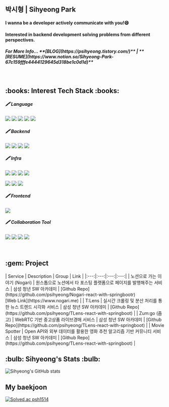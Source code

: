 ## 박시형 | Sihyeong Park

<h4> I wanna be a developer actively communicate with you!😄</h4>
<h4>Interested in backend development solving problems from different perspectives.</h4>
<h5> For More Info... **[BLOG](https://psihyeong.tistory.com/)** | **[RESUME](https://www.notion.so/Sihyeong-Park-67c159fffe4444129645d318be1c0d1d)** </h5>
<br />

<!--STACK-->
<h2> :books: Interest Tech Stack :books: </h2>
<h5> 🖍️ Language </h5>
<p>
<img src="https://img.shields.io/badge/Python-3776AB?style=for-the-badge&logo=Python&logoColor=white"/></a>
<img src= "https://img.shields.io/badge/java-%23ED8B00.svg?style=for-the-badge&logo=java&logoColor=white"/></a>
<img src="https://img.shields.io/badge/JavaScript-F7DF1E?style=for-the-badge&logo=JavaScript&logoColor=black"/>
<img src="https://img.shields.io/badge/CSS-1572B6?style=for-the-badge&logo=Css3&logoColor=white"></a>
<img src="https://img.shields.io/badge/HTML-E34F26?style=for-the-badge&logo=HTML5&logoColor=white"/></a>
</p>

<h5> 🖍️ Backend </h5>
<p>
<img src="https://img.shields.io/badge/Django-092E20?style=for-the-badge&logo=Django&logoColor=white"/></a>
<img src="https://img.shields.io/badge/Springboot-6DB33F?style=for-the-badge&logo=Springboot&logoColor=white"/></a>
<img src="https://img.shields.io/badge/SQLite-003B57?style=for-the-badge&logo=SQLite&logoColor=white"></a>
<img src="https://img.shields.io/badge/mysql-4479A1?style=for-the-badge&logo=mysql&logoColor=white"></a>
</p>


<h5> 🖍️ Infra </h5>
<p>
<img src="https://img.shields.io/badge/Docker-2496ED.svg?style=for-the-badge&logo=Docker&logoColor=white"/></a>
<img src="https://img.shields.io/badge/NGINX-009639.svg?style=for-the-badge&logo=NGINX&logoColor=white"/></a>
<img src="https://img.shields.io/badge/Ubuntu-E95420.svg?style=for-the-badge&logo=Ubuntu&logoColor=white"/></a>
<img src="https://img.shields.io/badge/Jenkins-D24939.svg?style=for-the-badge&logo=Jenkins&logoColor=white"/></a>

</p>

<p>
<img src="https://img.shields.io/badge/Amazon%20AWS-232F3E.svg?style=for-the-badge&logo=Amazon-AWS&logoColor=white"/></a>
<img src="https://img.shields.io/badge/Amazon%20EC2-FF9900.svg?style=for-the-badge&logo=Amazon-EC2&logoColor=white"/></a>
<img src="https://img.shields.io/badge/Amazon%20S3-569A31.svg?style=for-the-badge&logo=Amazon-S3&logoColor=white"/></a>
</p>

<h5> 🖍️ Frontend </h5>
<p>
<img src="https://img.shields.io/badge/vue.js-4FC08D?style=for-the-badge&logo=vue.js&logoColor=white"></a>
</p>
<h5> 🖍️ Collaboration Tool </h5>
<p>
<img src="https://img.shields.io/badge/Github-181717?style=for-the-badge&logo=Github&logoColor=white"/></a>
<img src="https://img.shields.io/badge/Gitlab-FC6D26?style=for-the-badge&logo=Gitlab&logoColor=white"/></a>
<img src="https://img.shields.io/badge/Jira-0052CC?style=for-the-badge&logo=Jira&logoColor=white"/></a>
<img src="https://img.shields.io/badge/Mattermost-0058CC?style=for-the-badge&logo=Mattermost&logoColor=white"/></a>
</p>



<br />
<h2> :gem: Project</h2>
| Service | Description | Group | Link |
|:---:|:---:|:---:|:---:|
| 노션으로 가는 이야기 (Nogari) | 원스톱으로 노션에서 타 포스팅 플랫폼으로 페이지를 발행해주는 서비스 | 삼성 청년 SW 아카데미 | [Github Repo](https://github.com/psihyeong/Nogari-react-with-springbootr) <br> [Web Link](https://www.nogari.me) |
| T:Lens | 실시간 크롤링 및 분산 처리를 통한 뉴스 트렌드 시각화 서비스 | 삼성 청년 SW 아카데미 | [Github Repo](https://github.com/psihyeong/TLens-react-with-springboot) |
| Zum:go (줌고) | WebRTC 기반 중고상품 라이브경매 서비스 | 삼성 청년 SW 아카데미 | [Github Repo](https://github.com/psihyeong/TLens-react-with-springboot) |
| Movie Spotter | Open API와 외부 데이터를 활용한 영화 추천 알고리즘 기반 커뮤니티 서비스 | 삼성 청년 SW 아카데미 | [Github Repo](https://github.com/psihyeong/TLens-react-with-springboot) |



<br/>
<!--[![Solved.ac
프로필](http://mazassumnida.wtf/api/v2/generate_badge?boj={aldzltkfkdgo})](https://solved.ac/{aldzltkfkdgo})-->
<h2> :bulb: Sihyeong's Stats :bulb: </h2>

![Sihyeong's GitHub stats](https://github-readme-stats.vercel.app/api?username=psihyeong&show_icons=true&theme=buefy)

<h2> My baekjoon </h2>

[![Solved.ac psh1514](http://mazassumnida.wtf/api/v2/generate_badge?boj=psh1514)](https://solved.ac/psh1514)
